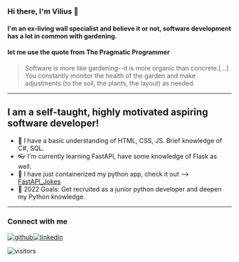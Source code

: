 ### Hi there, I'm Vilius 👋
#### I'm an ex-living wall specialist and believe it or not, software development has a lot in common with gardening. 
#### let me use the quote from The Pragmatic Programmer
>Software is more like gardening--it is more organic than concrete.[...] You constantly monitor the health of the garden and make adjustments (to the soil, the plants, the layout) as needed.
---
## I am a self-taught, highly motivated aspiring software developer!

- 🤔 I have a basic understanding of HTML, CSS, JS. Brief knowledge of C#, SQL.
- 👓 I'm currently learning FastAPI, have some knowledge of Flask as well.
- 📓 I have just containerized my python app, check it out -->  [FastAPI_Jokes] 
- 🥅 2022 Goals: Get recruited as a junior python developer and deepen my Python knowledge.
---
### Connect with me 

[![github](https://cloud.githubusercontent.com/assets/17016297/18839843/0e06a67a-83d2-11e6-993a-b35a182500e0.png)][1][![linkedin](https://cloud.githubusercontent.com/assets/17016297/18839848/0fc7e74e-83d2-11e6-8c6a-277fc9d6e067.png)][2]

[FastAPI_Jokes]: https://github.com/Vilius-kul/FastAPI_random_jokes
[linkedin]: www.linkedin.com/in/vilius-kulinas
[GitHub]: https://github.com/Vilius-kul
[1]: http://www.github.com/Vilius-kul
[2]: https://www.linkedin.com/in/vilius-kulinas

<img src="https://visitor-badge.glitch.me/badge?page_id=Vilius-kul.Vilius-kul" alt="visitors" data-canonical-src="https://visitor-badge.glitch.me/badge?page_id=Vilius-kul.Vilius-kul" style="max-width: 100%;">

